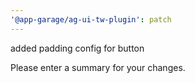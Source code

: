 ```yaml
---
'@app-garage/ag-ui-tw-plugin': patch
---
```


added padding config for button

Please enter a summary for your changes.
